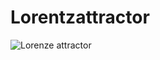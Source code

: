 # Lorentzattractor
![Lorenze attractor](https://user-images.githubusercontent.com/67590424/118545085-c342f780-b773-11eb-9e23-b004d74ca746.gif)

